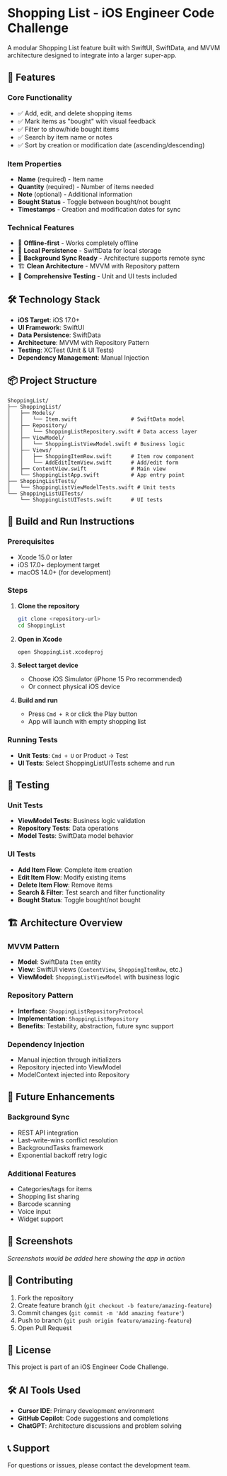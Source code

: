 # Shopping List - iOS Engineer Code Challenge

A modular Shopping List feature built with SwiftUI, SwiftData, and MVVM architecture designed to integrate into a larger super-app.

## 🚀 Features

### Core Functionality
- ✅ Add, edit, and delete shopping items
- ✅ Mark items as "bought" with visual feedback
- ✅ Filter to show/hide bought items
- ✅ Search by item name or notes
- ✅ Sort by creation or modification date (ascending/descending)

### Item Properties
- **Name** (required) - Item name
- **Quantity** (required) - Number of items needed
- **Note** (optional) - Additional information
- **Bought Status** - Toggle between bought/not bought
- **Timestamps** - Creation and modification dates for sync

### Technical Features
- 📱 **Offline-first** - Works completely offline
- 💾 **Local Persistence** - SwiftData for local storage
- 🔄 **Background Sync Ready** - Architecture supports remote sync
- 🏗 **Clean Architecture** - MVVM with Repository pattern
- 🧪 **Comprehensive Testing** - Unit and UI tests included

## 🛠 Technology Stack

- **iOS Target**: iOS 17.0+
- **UI Framework**: SwiftUI
- **Data Persistence**: SwiftData
- **Architecture**: MVVM with Repository Pattern
- **Testing**: XCTest (Unit & UI Tests)
- **Dependency Management**: Manual Injection

## 📦 Project Structure

```
ShoppingList/
├── ShoppingList/
│   ├── Models/
│   │   └── Item.swift                 # SwiftData model
│   ├── Repository/
│   │   └── ShoppingListRepository.swift # Data access layer
│   ├── ViewModel/
│   │   └── ShoppingListViewModel.swift # Business logic
│   ├── Views/
│   │   ├── ShoppingItemRow.swift      # Item row component
│   │   └── AddEditItemView.swift      # Add/edit form
│   ├── ContentView.swift              # Main view
│   └── ShoppingListApp.swift          # App entry point
├── ShoppingListTests/
│   └── ShoppingListViewModelTests.swift # Unit tests
└── ShoppingListUITests/
    └── ShoppingListUITests.swift      # UI tests
```

## 🚀 Build and Run Instructions

### Prerequisites
- Xcode 15.0 or later
- iOS 17.0+ deployment target
- macOS 14.0+ (for development)

### Steps
1. **Clone the repository**
   ```bash
   git clone <repository-url>
   cd ShoppingList
   ```

2. **Open in Xcode**
   ```bash
   open ShoppingList.xcodeproj
   ```

3. **Select target device**
   - Choose iOS Simulator (iPhone 15 Pro recommended)
   - Or connect physical iOS device

4. **Build and run**
   - Press `Cmd + R` or click the Play button
   - App will launch with empty shopping list

### Running Tests
- **Unit Tests**: `Cmd + U` or Product → Test
- **UI Tests**: Select ShoppingListUITests scheme and run

## 🧪 Testing

### Unit Tests
- **ViewModel Tests**: Business logic validation
- **Repository Tests**: Data operations
- **Model Tests**: SwiftData model behavior

### UI Tests
- **Add Item Flow**: Complete item creation
- **Edit Item Flow**: Modify existing items
- **Delete Item Flow**: Remove items
- **Search & Filter**: Test search and filter functionality
- **Bought Status**: Toggle bought/not bought

## 🏗 Architecture Overview

### MVVM Pattern
- **Model**: SwiftData `Item` entity
- **View**: SwiftUI views (`ContentView`, `ShoppingItemRow`, etc.)
- **ViewModel**: `ShoppingListViewModel` with business logic

### Repository Pattern
- **Interface**: `ShoppingListRepositoryProtocol`
- **Implementation**: `ShoppingListRepository`
- **Benefits**: Testability, abstraction, future sync support

### Dependency Injection
- Manual injection through initializers
- Repository injected into ViewModel
- ModelContext injected into Repository

## 🔄 Future Enhancements

### Background Sync
- REST API integration
- Last-write-wins conflict resolution
- BackgroundTasks framework
- Exponential backoff retry logic

### Additional Features
- Categories/tags for items
- Shopping list sharing
- Barcode scanning
- Voice input
- Widget support

## 📱 Screenshots

*Screenshots would be added here showing the app in action*

## 🤝 Contributing

1. Fork the repository
2. Create feature branch (`git checkout -b feature/amazing-feature`)
3. Commit changes (`git commit -m 'Add amazing feature'`)
4. Push to branch (`git push origin feature/amazing-feature`)
5. Open Pull Request

## 📄 License

This project is part of an iOS Engineer Code Challenge.

## 🛠 AI Tools Used

- **Cursor IDE**: Primary development environment
- **GitHub Copilot**: Code suggestions and completions
- **ChatGPT**: Architecture discussions and problem solving

## 📞 Support

For questions or issues, please contact the development team. 